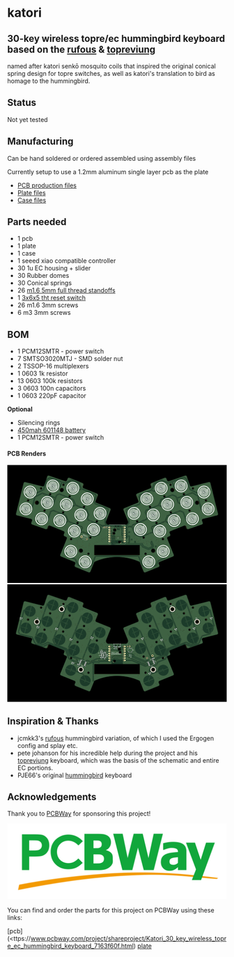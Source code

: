 # katori
30-key wireless topre/ec hummingbird keyboard based on the [rufous](https://github.com/jcmkk3/trochilidae) & [topreviung](https://gitlab.com/lpgalaxy/topreviung) 
---- 
named after katori senkō mosquito coils that inspired the original conical spring design for topre switches, as well as katori's translation to bird as homage to the hummingbird.

## Status
Not yet tested 

## Manufacturing

Can be hand soldered or ordered assembled using assembly files

Currently setup to use a 1.2mm aluminum single layer pcb as the plate

- [PCB production files](./production/)
- [Plate files](./plate/)
- [Case files](./case)

## Parts needed
- 1 pcb
- 1 plate
- 1 case
- 1 seeed xiao compatible controller
- 30 1u EC housing + slider
- 30 Rubber domes
- 30 Conical springs
- 26 [m1.6 5mm full thread standoffs](https://www.aliexpress.com/item/1005004397115309.html) 
- 1 [3x6x5 tht reset switch](https://www.aliexpress.com/store/1103739763)
- 26 m1.6 3mm screws
- 6 m3 3mm screws

## BOM
- 1 PCM12SMTR - power switch
- 7 SMTSO3020MTJ - SMD solder nut
- 2 TSSOP-16 multiplexers
- 1 0603 1k resistor
- 13 0603 100k resistors
- 3 0603 100n capacitors
- 1 0603 220pF capacitor

**Optional**
- Silencing rings
- [450mah 601148 battery](https://www.aliexpress.com/item/32844347206.html)
- 1 PCM12SMTR - power switch

#### PCB Renders
![](./img/katori-top.png)
![](./img/katori-bottom.png)

## Inspiration & Thanks
- jcmkk3's [rufous](https://github.com/jcmkk3/trochilidae#rufous) hummingbird variation, of which I used the Ergogen config and splay etc.
- pete johanson for his incredible help during the project and his [topreviung](https://gitlab.com/lpgalaxy/topreviung) keyboard, which was the basis of the schematic and entire EC portions.
- PJE66's original [hummingbird](https://github.com/PJE66/hummingbird) keyboard

## Acknowledgements 
Thank you to [PCBWay](https://www.pcbway.com/) for sponsoring this project!

![](./img/pcbway.png)

You can find and order the parts for this project on PCBWay using these links:

[pcb](<ttps://www.pcbway.com/project/shareproject/Katori_30_key_wireless_topre_ec_hummingbird_keyboard_7163f60f.html)
[plate](https://www.pcbway.com/project/shareproject/Katori_Plate_a08691e4.html)

